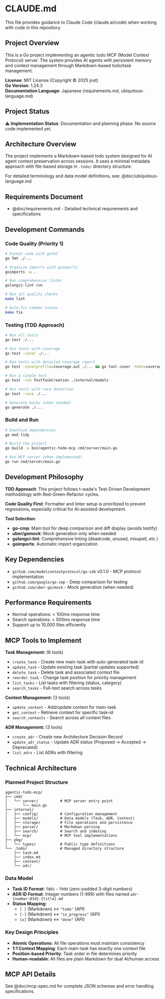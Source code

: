 # CLAUDE.md

This file provides guidance to Claude Code (claude.ai/code) when working with code in this repository.

## Project Overview

This is a Go project implementing an agentic todo MCP (Model Context Protocol) server. The system provides AI agents with persistent memory and context management through Markdown-based todo/task management.

**License**: MIT License (Copyright © 2025 jnst)  
**Go Version**: 1.24.3  
**Documentation Language**: Japanese (requirements.md, ubiquitous-language.md)

## Project Status

⚠️ **Implementation Status**: Documentation and planning phase. No source code implemented yet.

## Architecture Overview

The project implements a Markdown-based todo system designed for AI agent context preservation across sessions. It uses a minimal metadata approach with file-based storage in `.todo/` directory structure.

For detailed terminology and data model definitions, see:
@doc/ubiquitous-language.md

## Requirements Document

- @doc/requirements.md - Detailed technical requirements and specifications

## Development Commands

### Code Quality (Priority 1)
```bash
# Format code with gofmt
go fmt ./...

# Organize imports with goimports
goimports -w .

# Run comprehensive linter
golangci-lint run

# Run all quality checks
make lint

# Auto-fix common issues
make fix
```

### Testing (TDD Approach)
```bash
# Run all tests
go test ./...

# Run tests with coverage
go test -cover ./...

# Run tests with detailed coverage report
go test -coverprofile=coverage.out ./... && go tool cover -html=coverage.out

# Run a single test
go test -run TestTaskCreation ./internal/models

# Run tests with race detection
go test -race ./...

# Generate mocks (when needed)
go generate ./...
```

### Build and Run
```bash
# Download dependencies
go mod tidy

# Build the project
go build -o bin/agentic-todo-mcp cmd/server/main.go

# Run MCP server (when implemented)
go run cmd/server/main.go
```

## Development Philosophy

**TDD Approach**: This project follows t-wada's Test-Driven Development methodology with Red-Green-Refactor cycles.

**Code Quality First**: Formatter and linter setup is prioritized to prevent regressions, especially critical for AI-assisted development.

**Tool Selection**:
- **go-cmp**: Main tool for deep comparison and diff display (avoids testify)
- **uber/gomock**: Mock generation only when needed
- **golangci-lint**: Comprehensive linting (deadcode, unused, misspell, etc.)
- **goimports**: Automatic import organization

## Key Dependencies

- `github.com/modelcontextprotocol/go-sdk` v0.1.0 - MCP protocol implementation
- `github.com/google/go-cmp` - Deep comparison for testing
- `github.com/uber-go/mock` - Mock generation (when needed)

## Performance Requirements

- Normal operations: < 100ms response time
- Search operations: < 500ms response time
- Support up to 10,000 files efficiently

## MCP Tools to Implement

**Task Management:** (6 tools)
- `create_task` - Create new main-task with auto-generated task-id
- `update_task` - Update existing task (partial updates supported)
- `delete_task` - Delete task and associated context file
- `reorder_task` - Change task position for priority management
- `list_tasks` - List tasks with filtering (status, category)
- `search_tasks` - Full-text search across tasks

**Context Management:** (3 tools)
- `update_context` - Add/update context for main-task
- `get_context` - Retrieve context for specific task-id
- `search_contexts` - Search across all context files

**ADR Management:** (3 tools)
- `create_adr` - Create new Architecture Decision Record
- `update_adr_status` - Update ADR status (Proposed → Accepted → Deprecated)
- `list_adrs` - List ADRs with filtering

## Technical Architecture

### Planned Project Structure
```
agentic-todo-mcp/
├── cmd/
│   └── server/          # MCP server entry point
│       └── main.go
├── internal/
│   ├── config/          # Configuration management
│   ├── models/          # Data models (Task, ADR, Context)
│   ├── storage/         # File operations and persistence
│   ├── parser/          # Markdown parsing
│   ├── search/          # Search and indexing
│   └── mcp/             # MCP tool implementations
├── pkg/
│   └── types/           # Public type definitions
└── .todo/               # Managed directory structure
    ├── task.md
    ├── index.md
    ├── context/
    └── adr/
```

### Data Model
- **Task ID Format**: `T001` - `T999` (zero-padded 3-digit numbers)
- **ADR ID Format**: Integer numbers (1-999) with files named `adr-{number:03d}-{title}.md`
- **Status Mapping**: 
  - `[ ]` (Markdown) ↔ `"todo"` (API)
  - `[-]` (Markdown) ↔ `"in_progress"` (API)
  - `[x]` (Markdown) ↔ `"done"` (API)

### Key Design Principles
- **Atomic Operations**: All file operations must maintain consistency
- **1:1 Context Mapping**: Each main-task has exactly one context file
- **Position-based Priority**: Task order in file determines priority
- **Human-readable**: All files are plain Markdown for dual AI/human access

## MCP API Details

See @doc/mcp-spec.md for complete JSON schemas and error handling specifications.
